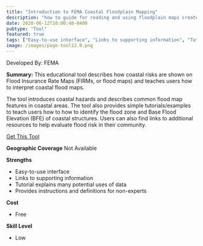 ```yaml
---
title: "Introduction to FEMA Coastal Floodplain Mapping"
description: "how to guide for reading and using floodplain maps created by FEMA > Flood Insurance Rate Maps (FIRMs) & Flood Insurance Study (FIS)"
date: 2020-06-12T10:00:48-0400
pubtype: "Tool"
featured: true
tags: ["Easy-to-use interface", "Links to supporting information", "Tutorial explains many potential uses of data", "Provides instructions and definitions for non-experts"]
image: /images/page-tool12.0.png
---
```

Developed By: FEMA

**Summary:** This educational tool describes how coastal risks are shown on Flood Insurance Rate Maps (FIRMs, or flood maps) and teaches users how to interpret coastal flood maps. 

The tool introduces coastal hazards and describes common flood map features in coastal areas. The tool also provides simple tutorials/examples to teach users how to how to identify the flood zone and Base Flood Elevation (BFE) of coastal structures. Users can also find links to additional resources to help evaluate flood risk in their community.

<a href="https://arcg.is/18mC1m0" target="_blank">Get This Tool</a>

__**Geographic Coverage**__
Not Available

__**Strengths**__
-  Easy-to-use interface
-  Links to supporting information
-  Tutorial explains many potential uses of data
-   Provides instructions and definitions for non-experts

__**Cost**__
- Free

__**Skill Level**__
- Low
